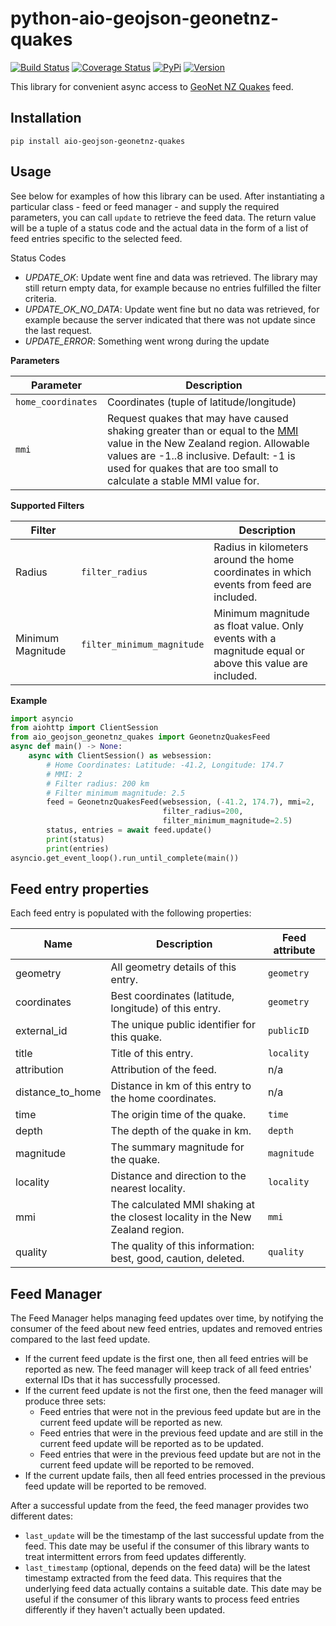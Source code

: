 # python-aio-geojson-geonetnz-quakes

[![Build Status](https://travis-ci.org/exxamalte/python-aio-geojson-geonetnz-quakes.svg)](https://travis-ci.org/exxamalte/python-aio-geojson-geonetnz-quakes)
[![Coverage Status](https://coveralls.io/repos/github/exxamalte/python-aio-geojson-geonetnz-quakes/badge.svg?branch=master)](https://coveralls.io/github/exxamalte/python-aio-geojson-geonetnz-quakes?branch=master)
[![PyPi](https://img.shields.io/pypi/v/aio-geojson-geonetnz-quakes.svg)](https://pypi.python.org/pypi/aio-geojson-geonetnz-quakes)
[![Version](https://img.shields.io/pypi/pyversions/aio-geojson-geonetnz-quakes.svg)](https://pypi.python.org/pypi/aio-geojson-geonetnz-quakes)

This library for convenient async access to 
[GeoNet NZ Quakes](https://api.geonet.org.nz/#quakes) feed.
 

## Installation
`pip install aio-geojson-geonetnz-quakes`

## Usage
See below for examples of how this library can be used. After instantiating a 
particular class - feed or feed manager - and supply the required parameters, 
you can call `update` to retrieve the feed data. The return value 
will be a tuple of a status code and the actual data in the form of a list of 
feed entries specific to the selected feed.

Status Codes
* _UPDATE_OK_: Update went fine and data was retrieved. The library may still 
  return empty data, for example because no entries fulfilled the filter 
  criteria.
* _UPDATE_OK_NO_DATA_: Update went fine but no data was retrieved, for example 
  because the server indicated that there was not update since the last request.
* _UPDATE_ERROR_: Something went wrong during the update

**Parameters**

| Parameter          | Description                               |
|--------------------|-------------------------------------------|
| `home_coordinates` | Coordinates (tuple of latitude/longitude) |
| `mmi`              | Request quakes that may have caused shaking greater than or equal to the [MMI](https://en.wikipedia.org/wiki/Modified_Mercalli_intensity_scale) value in the New Zealand region. Allowable values are -1..8 inclusive. Default: -1 is used for quakes that are too small to calculate a stable MMI value for. |

**Supported Filters**

| Filter            |                            | Description |
|-------------------|----------------------------|-------------|
| Radius            | `filter_radius`            | Radius in kilometers around the home coordinates in which events from feed are included. |
| Minimum Magnitude | `filter_minimum_magnitude` | Minimum magnitude as float value. Only events with a magnitude equal or above this value are included. |

**Example**
```python
import asyncio
from aiohttp import ClientSession
from aio_geojson_geonetnz_quakes import GeonetnzQuakesFeed
async def main() -> None:
    async with ClientSession() as websession:    
        # Home Coordinates: Latitude: -41.2, Longitude: 174.7
        # MMI: 2
        # Filter radius: 200 km
        # Filter minimum magnitude: 2.5
        feed = GeonetnzQuakesFeed(websession, (-41.2, 174.7), mmi=2,
                                  filter_radius=200,
                                  filter_minimum_magnitude=2.5)
        status, entries = await feed.update()
        print(status)
        print(entries)
asyncio.get_event_loop().run_until_complete(main())
```

## Feed entry properties
Each feed entry is populated with the following properties:

| Name             | Description                                                                   | Feed attribute |
|------------------|-------------------------------------------------------------------------------|----------------|
| geometry         | All geometry details of this entry.                                           | `geometry`     |
| coordinates      | Best coordinates (latitude, longitude) of this entry.                         | `geometry`     |
| external_id      | The unique public identifier for this quake.                                  | `publicID`     |
| title            | Title of this entry.                                                          | `locality`     |
| attribution      | Attribution of the feed.                                                      | n/a            |
| distance_to_home | Distance in km of this entry to the home coordinates.                         | n/a            |
| time             | The origin time of the quake.                                                 | `time`         |
| depth            | The depth of the quake in km.                                                 | `depth`        |
| magnitude        | The summary magnitude for the quake.                                          | `magnitude`    |
| locality         | Distance and direction to the nearest locality.                               | `locality`     |
| mmi              | The calculated MMI shaking at the closest locality in the New Zealand region. | `mmi`          |
| quality          | The quality of this information: best, good, caution, deleted.                | `quality`      |


## Feed Manager

The Feed Manager helps managing feed updates over time, by notifying the 
consumer of the feed about new feed entries, updates and removed entries 
compared to the last feed update.

* If the current feed update is the first one, then all feed entries will be 
  reported as new. The feed manager will keep track of all feed entries' 
  external IDs that it has successfully processed.
* If the current feed update is not the first one, then the feed manager will 
  produce three sets:
  * Feed entries that were not in the previous feed update but are in the 
    current feed update will be reported as new.
  * Feed entries that were in the previous feed update and are still in the 
    current feed update will be reported as to be updated.
  * Feed entries that were in the previous feed update but are not in the 
    current feed update will be reported to be removed.
* If the current update fails, then all feed entries processed in the previous
  feed update will be reported to be removed.

After a successful update from the feed, the feed manager provides two
different dates:

* `last_update` will be the timestamp of the last successful update from the
  feed. This date may be useful if the consumer of this library wants to
  treat intermittent errors from feed updates differently.
* `last_timestamp` (optional, depends on the feed data) will be the latest 
  timestamp extracted from the feed data. 
  This requires that the underlying feed data actually contains a suitable 
  date. This date may be useful if the consumer of this library wants to 
  process feed entries differently if they haven't actually been updated.
